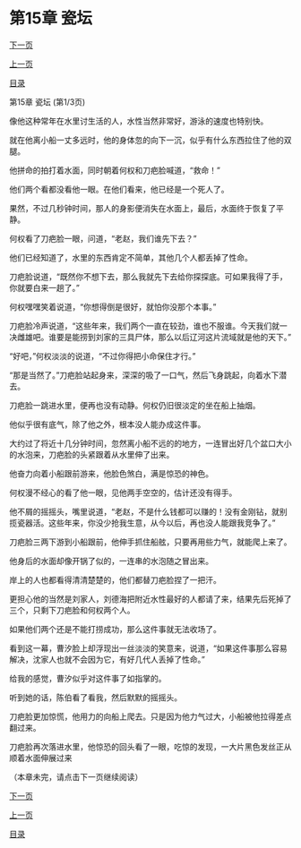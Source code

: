 <h1>第15章    瓷坛</h1>
            <div><p><a href="./0043_%E7%AC%AC15%E7%AB%A0_%E7%93%B7%E5%9D%9B.md">下一页</a></p><p><a href="./0041_%E7%AC%AC14%E7%AB%A0_%E6%B5%AE%E5%B0%B8.md">上一页</a></p><p><a href="../">目录</a></p></div>
            <div><p>第15章    瓷坛 (第1/3页)</p><p>像他这种常年在水里讨生活的人，水性当然非常好，游泳的速度也特别快。</p><p>就在他离小船一丈多远时，他的身体忽的向下一沉，似乎有什么东西拉住了他的双腿。</p><p>他拼命的拍打着水面，同时朝着何权和刀疤脸喊道，“救命！”</p><p>他们两个看都没看他一眼。在他们看来，他已经是一个死人了。</p><p>果然，不过几秒钟时间，那人的身影便消失在水面上，最后，水面终于恢复了平静。</p><p>何权看了刀疤脸一眼，问道，“老赵，我们谁先下去？”</p><p>他们已经知道了，水里的东西肯定不简单，其他几个人都丢掉了性命。</p><p>刀疤脸说道，“既然你不想下去，那么我就先下去给你探探底。可如果我得了手，你就要白来一趟了。”</p><p>何权嘿嘿笑着说道，“你想得倒是很好，就怕你没那个本事。”</p><p>刀疤脸冷声说道，“这些年来，我们两个一直在较劲，谁也不服谁。今天我们就一决雌雄吧。谁要是能捞到刘家的三具尸体，那么以后辽河这片流域就是他的天下。”</p><p>“好吧，”何权淡淡的说道，“不过你得把小命保住才行。”</p><p>“那是当然了。”刀疤脸站起身来，深深的吸了一口气，然后飞身跳起，向着水下潜去。</p><p>刀疤脸一跳进水里，便再也没有动静。何权仍旧很淡定的坐在船上抽烟。</p><p>他似乎很有底气，除了他之外，根本没人能办成这件事。</p><p>大约过了将近十几分钟时间，忽然离小船不远的的地方，一连冒出好几个盆口大小的水泡来，刀疤脸的头紧跟着从水里伸了出来。</p><p>他奋力向着小船跟前游来，他脸色煞白，满是惊恐的神色。</p><p>何权漫不经心的看了他一眼，见他两手空空的，估计还没有得手。</p><p>他不屑的摇摇头，嘴里说道，“老赵，不是什么钱都可以赚的！没有金刚钻，就别揽瓷器活。这些年来，你没少抢我生意，从今以后，再也没人能跟我竞争了。”</p><p>刀疤脸三两下游到小船跟前，他伸手抓住船舷，只要再用些力气，就能爬上来了。</p><p>他身后的水面却像开锅了似的，一连串的水泡随之冒出来。</p><p>岸上的人也都看得清清楚楚的，他们都替刀疤脸捏了一把汗。</p><p>更担心他的当然是刘家人，刘德海把附近水性最好的人都请了来，结果先后死掉了三个，只剩下刀疤脸和何权两个人。</p><p>如果他们两个还是不能打捞成功，那么这件事就无法收场了。</p><p>看到这一幕，曹汐脸上却浮现出一丝淡淡的笑意来，说道，“如果这件事那么容易解决，沈家人也就不会因为它，有好几代人丢掉了性命。”</p><p>给我的感觉，曹汐似乎对这件事了如指掌的。</p><p>听到她的话，陈伯看了看我，然后默默的摇摇头。</p><p>刀疤脸更加惊慌，他用力的向船上爬去。只是因为他力气过大，小船被他拉得差点翻过来。</p><p>刀疤脸再次落进水里，他惊恐的回头看了一眼，吃惊的发现，一大片黑色发丝正从顺着水面伸展过来</p><p>（本章未完，请点击下一页继续阅读）</p></div>
            <div><p><a href="./0043_%E7%AC%AC15%E7%AB%A0_%E7%93%B7%E5%9D%9B.md">下一页</a></p><p><a href="./0041_%E7%AC%AC14%E7%AB%A0_%E6%B5%AE%E5%B0%B8.md">上一页</a></p><p><a href="../">目录</a></p></div>